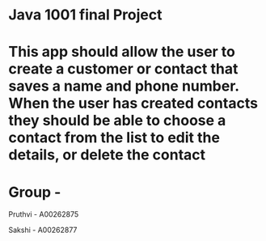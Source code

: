 # Java 1001 final Project

# This app should allow the user to create a customer or contact that saves a name and phone number. When the user has created contacts they should be able to choose a contact from the list to edit the details, or delete the contact

# Group - 

Pruthvi - A00262875

Sakshi - A00262877
